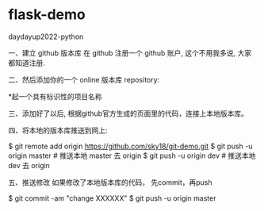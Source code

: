 # flask-demo
daydayup2022-python

一、建立 github 版本库
在 github 注册一个 github 账户, 这个不用我多说, 大家都知道注册.

二、然后添加你的一个 online 版本库 repository:

*起一个具有标识性的项目名称

三、添加好了以后, 根据github官方生成的页面里的代码，连接上本地版本库。

四、将本地的版本库推送到网上:

$ git remote add origin https://github.com/sky18/git-demo.git
$ git push -u origin master     # 推送本地 master 去 origin
$ git push -u origin dev        # 推送本地 dev  去 origin



五、推送修改
如果修改了本地版本库的代码， 先commit，再push

$ git commit -am "change XXXXXX"
$ git push -u origin master
